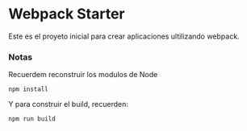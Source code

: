 
# Webpack Starter

Este es el proyeto inicial para crear
aplicaciones ultilizando webpack.

### Notas
Recuerdem reconstruir los modulos de Node
```
npm install
```

Y para construir el build, recuerden:
```
npm run build
```